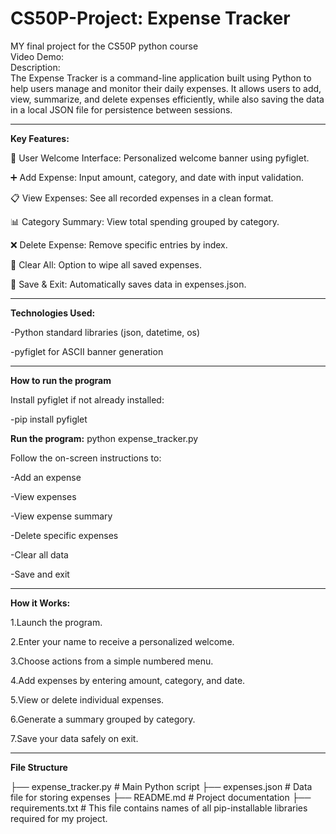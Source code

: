 # CS50P-Project: Expense Tracker 
MY final project for the CS50P python course         
Video Demo:  <URL HERE>   
Description:    
The Expense Tracker is a command-line application built using Python to help users manage and monitor their daily expenses. It allows users to add, view, summarize, and delete expenses efficiently, while also saving the data in a local JSON file for persistence between sessions.
***
**Key Features:**

🔐 User Welcome Interface: Personalized welcome banner using pyfiglet.

➕ Add Expense: Input amount, category, and date with input validation.

📋 View Expenses: See all recorded expenses in a clean format.

📊 Category Summary: View total spending grouped by category.

❌ Delete Expense: Remove specific entries by index.

🧹 Clear All: Option to wipe all saved expenses.

💾 Save & Exit: Automatically saves data in expenses.json.

***
**Technologies Used:**

-Python standard libraries (json, datetime, os)

-pyfiglet for ASCII banner generation
***
**How to run the program**

Install pyfiglet if not already installed:

-pip install pyfiglet

**Run the program:**
python expense_tracker.py

Follow the on-screen instructions to:

-Add an expense

-View expenses

-View expense summary

-Delete specific expenses

-Clear all data

-Save and exit

***
**How it Works:**

1.Launch the program.

2.Enter your name to receive a personalized welcome.

3.Choose actions from a simple numbered menu.

4.Add expenses by entering amount, category, and date.

5.View or delete individual expenses.

6.Generate a summary grouped by category.

7.Save your data safely on exit.
***
**File Structure**

├── expense_tracker.py      # Main Python script
├── expenses.json           # Data file for storing expenses 
├── README.md               # Project documentation
├── requirements.txt        # This file contains names of all pip-installable libraries required for my project.